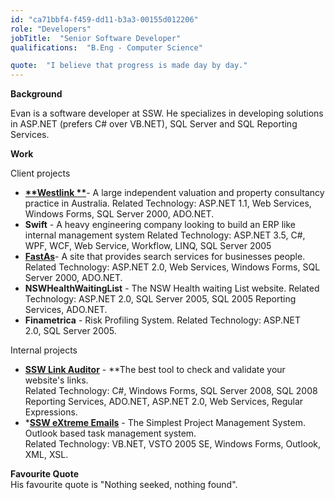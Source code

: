 ```yaml
---
id: "ca71bbf4-f459-dd11-b3a3-00155d012206"
role: "Developers"
jobTitle:  "Senior Software Developer"
qualifications:  "B.Eng - Computer Science"

quote:  "I believe that progress is made day by day."
---
```


**Background**

Evan is a software developer at SSW. He specializes in developing solutions in ASP.NET (prefers C# over VB.NET), SQL Server and SQL Reporting Services. 

**Work**

Client projects
*    **[**Westlink **](http://www.westlinkconsulting.com.au/)**- A large independent valuation and property consultancy practice in Australia.
Related Technology: ASP.NET 1.1, Web Services, Windows Forms, SQL Server 2000, ADO.NET.</li>
*    **Swift** - A heavy engineering company looking to build an ERP like internal management system
 Related Technology: ASP.NET 3.5, C#, WPF, WCF, Web Service, Workflow, LINQ, SQL Server 2005 </li>
*    **[**FastAs**](http://www.fastas.com/)**- A site that provides search services for businesses people.
Related Technology: ASP.NET 2.0, Web Services, Windows Forms, SQL Server 2000, ADO.NET.</li>
*    **NSWHealthWaitingList** - The NSW Health waiting List website.
 Related Technology: ASP.NET 2.0, SQL Server 2005, SQL 2005 Reporting Services, ADO.NET.</li>
*    **Finametrica** - Risk Profiling System.
Related Technology: ASP.NET 2.0, SQL Server 2005.</li>

 Internal projects

*    **[**SSW Link Auditor**](http://www.ssw.com.au/ssw/linkauditor)** - **The best tool to check and validate your website's links.  
Related Technology: C#, Windows Forms, SQL Server 2008, SQL 2008 Reporting Services, ADO.NET, ASP.NET 2.0, Web Services, Regular Expressions.
*    ***[**SSW eXtreme Emails**](http://www.ssw.com.au/ssw/eXtremeEmails/)** - The Simplest Project Management System. Outlook based task management system.   
Related Technology: VB.NET, VSTO 2005 SE, Windows Forms, Outlook, XML, XSL. </li>

**Favourite Quote**  
His favourite quote is "Nothing seeked, nothing found".